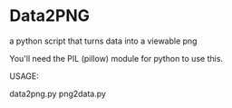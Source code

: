 # Data2PNG

a python script that turns data into a viewable png


You'll need the PIL (pillow) module for python to use this.

USAGE:

data2png.py <your file>
png2data.py <your file>
